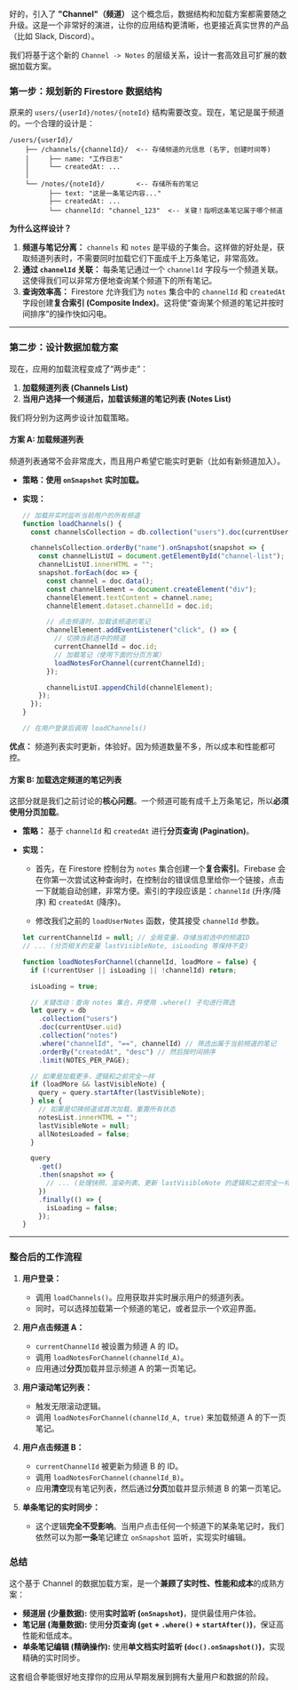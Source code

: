 好的，引入了 **"Channel"（频道）** 这个概念后，数据结构和加载方案都需要随之升级。这是一个非常好的演进，让你的应用结构更清晰，也更接近真实世界的产品（比如 Slack, Discord）。

我们将基于这个新的 `Channel -> Notes` 的层级关系，设计一套高效且可扩展的数据加载方案。

### **第一步：规划新的 Firestore 数据结构**

原来的 `users/{userId}/notes/{noteId}` 结构需要改变。现在，笔记是属于频道的。一个合理的设计是：

```
/users/{userId}/
    ├── /channels/{channelId}/  <-- 存储频道的元信息 (名字, 创建时间等)
    │     ├── name: "工作日志"
    │     └── createdAt: ...
    │
    └── /notes/{noteId}/        <-- 存储所有的笔记
          ├── text: "这是一条笔记内容..."
          ├── createdAt: ...
          └── channelId: "channel_123"  <-- 关键！指明这条笔记属于哪个频道
```

**为什么这样设计？**

1.  **频道与笔记分离：** `channels` 和 `notes` 是平级的子集合。这样做的好处是，获取频道列表时，不需要同时加载它们下面成千上万条笔记，非常高效。
2.  **通过 `channelId` 关联：** 每条笔记通过一个 `channelId` 字段与一个频道关联。这使得我们可以非常方便地查询某个频道下的所有笔记。
3.  **查询效率高：** Firestore 允许我们为 `notes` 集合中的 `channelId` 和 `createdAt` 字段创建**复合索引 (Composite Index)**。这将使“查询某个频道的笔记并按时间排序”的操作快如闪电。

---

### **第二步：设计数据加载方案**

现在，应用的加载流程变成了“两步走”：

1.  **加载频道列表 (Channels List)**
2.  **当用户选择一个频道后，加载该频道的笔记列表 (Notes List)**

我们将分别为这两步设计加载策略。

#### **方案 A: 加载频道列表**

频道列表通常不会非常庞大，而且用户希望它能实时更新（比如有新频道加入）。

- **策略：使用 `onSnapshot` 实时加载。**
- **实现：**

  ```javascript
  // 加载并实时监听当前用户的所有频道
  function loadChannels() {
    const channelsCollection = db.collection("users").doc(currentUser.uid).collection("channels");

    channelsCollection.orderBy("name").onSnapshot(snapshot => {
      const channelListUI = document.getElementById("channel-list"); // 假设你有一个显示频道的UI元素
      channelListUI.innerHTML = "";
      snapshot.forEach(doc => {
        const channel = doc.data();
        const channelElement = document.createElement("div");
        channelElement.textContent = channel.name;
        channelElement.dataset.channelId = doc.id;

        // 点击频道时，加载该频道的笔记
        channelElement.addEventListener("click", () => {
          // 切换当前选中的频道
          currentChannelId = doc.id;
          // 加载笔记（使用下面的分页方案）
          loadNotesForChannel(currentChannelId);
        });

        channelListUI.appendChild(channelElement);
      });
    });
  }

  // 在用户登录后调用 loadChannels()
  ```

**优点：** 频道列表实时更新，体验好。因为频道数量不多，所以成本和性能都可控。

#### **方案 B: 加载选定频道的笔记列表**

这部分就是我们之前讨论的**核心问题**。一个频道可能有成千上万条笔记，所以**必须使用分页加载**。

- **策略：** 基于 `channelId` 和 `createdAt` 进行**分页查询 (Pagination)**。

- **实现：**
  - 首先，在 Firestore 控制台为 `notes` 集合创建一个**复合索引**。Firebase 会在你第一次尝试这种查询时，在控制台的错误信息里给你一个链接，点击一下就能自动创建，非常方便。索引的字段应该是：`channelId` (升序/降序) 和 `createdAt` (降序)。

  - 修改我们之前的 `loadUserNotes` 函数，使其接受 `channelId` 参数。

  ```javascript
  let currentChannelId = null; // 全局变量，存储当前选中的频道ID
  // ... (分页相关的变量 lastVisibleNote, isLoading 等保持不变)

  function loadNotesForChannel(channelId, loadMore = false) {
    if (!currentUser || isLoading || !channelId) return;

    isLoading = true;

    // 关键改动：查询 notes 集合，并使用 .where() 子句进行筛选
    let query = db
      .collection("users")
      .doc(currentUser.uid)
      .collection("notes")
      .where("channelId", "==", channelId) // 筛选出属于当前频道的笔记
      .orderBy("createdAt", "desc") // 然后按时间排序
      .limit(NOTES_PER_PAGE);

    // 如果是加载更多，逻辑和之前完全一样
    if (loadMore && lastVisibleNote) {
      query = query.startAfter(lastVisibleNote);
    } else {
      // 如果是切换频道或首次加载，重置所有状态
      notesList.innerHTML = "";
      lastVisibleNote = null;
      allNotesLoaded = false;
    }

    query
      .get()
      .then(snapshot => {
        // ... (处理快照、渲染列表、更新 lastVisibleNote 的逻辑和之前完全一样)
      })
      .finally(() => {
        isLoading = false;
      });
  }
  ```

---

### **整合后的工作流程**

1.  **用户登录：**
    - 调用 `loadChannels()`。应用获取并实时展示用户的频道列表。
    - 同时，可以选择加载第一个频道的笔记，或者显示一个欢迎界面。

2.  **用户点击频道 A：**
    - `currentChannelId` 被设置为频道 A 的 ID。
    - 调用 `loadNotesForChannel(channelId_A)`。
    - 应用通过**分页**加载并显示频道 A 的第一页笔记。

3.  **用户滚动笔记列表：**
    - 触发无限滚动逻辑。
    - 调用 `loadNotesForChannel(channelId_A, true)` 来加载频道 A 的下一页笔记。

4.  **用户点击频道 B：**
    - `currentChannelId` 被更新为频道 B 的 ID。
    - 调用 `loadNotesForChannel(channelId_B)`。
    - 应用**清空**现有笔记列表，然后通过**分页**加载并显示频道 B 的第一页笔记。

5.  **单条笔记的实时同步：**
    - 这个逻辑**完全不受影响**。当用户点击任何一个频道下的某条笔记时，我们依然可以为那**一条**笔记建立 `onSnapshot` 监听，实现实时编辑。

### **总结**

这个基于 Channel 的数据加载方案，是一个**兼顾了实时性、性能和成本**的成熟方案：

- **频道层 (少量数据):** 使用**实时监听 (`onSnapshot`)**，提供最佳用户体验。
- **笔记层 (海量数据):** 使用**分页查询 (`get` + `.where()` + `startAfter()`)**，保证高性能和低成本。
- **单条笔记编辑 (精确操作):** 使用**单文档实时监听 (`doc().onSnapshot()`)**，实现精确的实时同步。

这套组合拳能很好地支撑你的应用从早期发展到拥有大量用户和数据的阶段。
